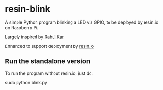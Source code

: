 # resin-blink
A simple Python program blinking a LED via GPIO, to be deployed by resin.io on Raspberry Pi.

Largely inspired [by Rahul Kar](http://www.rpiblog.com/2012/09/using-gpio-of-raspberry-pi-to-blink-led.html)

Enhanced to support deployment by [resin.io](https://resin.io/)

## Run the standalone version

To run the program without resin.io, just do:

  sudo python blink.py
  

